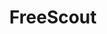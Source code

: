 ---
blog: https://freescout.net/blog/
codehost: https://github.com/https://github.com/freescout-helpdesk/freescout
logohandle: freescoutnet
sort: freescout
title: FreeScout
website: https://freescout.net/
---